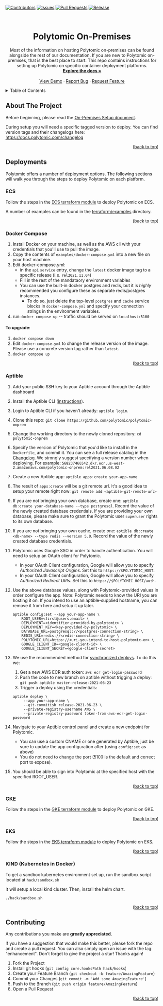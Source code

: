 <a name="readme-top"></a>

[![Contributors][contributors-shield]][contributors-url]
[![Issues][issues-shield]][issues-url]
[![Pull Requests][pr-shield]][pr-url]
[![Release][release-shield]][release-url]



<!-- PROJECT LOGO -->
<br />
<div align="center">

<h1 align="center">Polytomic On-Premises</h1>

  <p align="center">
    Most of the information on hosting Polytomic on-premises can be found alongside the rest of our documentation. If you are new to Polytomic on-premises, that is the best place to start. This repo contains instructions for setting up Polytomic on specific container deployment platforms.
    <br />
    <a href="https://polytomic.readme.io/docs/on-premise-setup"><strong>Explore the docs »</strong></a>
    <br />
    <br />
    <a href="https://polytomic.com">View Demo</a>
    ·
    <a href="https://github.com/polytomic/on-premises/issues">Report Bug</a>
    ·
    <a href="https://github.com/polytomic/on-premises/issues">Request Feature</a>
  </p>
</div>



<!-- TABLE OF CONTENTS -->
<details>
  <summary>Table of Contents</summary>
  <ol>
    <li>
      <a href="#about-the-project">About The Project</a>
    </li>
    <li>
      <a href="#deployments">Deployments</a>
      <ul>
        <li><a href="#ecs">ECS</a></li>
        <li><a href="#docker-compose">Docker Compose</a></li>
        <li><a href="#aptible">Aptible</a></li>
        <li><a href="#gke">GKE</a></li>
        <li><a href="#eks">EKS</a></li>
        <li><a href="#kind">KIND</a></li>
      </ul>
    </li>
    <li><a href="#contributing">Contributing</a></li>
  </ol>
</details>



<!-- ABOUT THE PROJECT -->
## About The Project

Before beginning, please read the [On-Premises Setup document](https://polytomic.readme.io/docs/on-premise-setup).

During setup you will need a specific tagged version to deploy. You can find version tags and their changelogs here: https://docs.polytomic.com/changelog


<p align="right">(<a href="#readme-top">back to top</a>)</p>


## Deployments

Polytomic offers a number of deployment options. The following sections will walk you through the steps to deploy Polytomic on each platform.

### ECS

Follow the steps in the [ECS terraform module](terraform/modules/ecs) to deploy Polytomic on ECS.

A number of examples can be found in the [terraform/examples](terraform/examples/) directory.


<p align="right">(<a href="#readme-top">back to top</a>)</p>


### Docker Compose
1. Install Docker on your machine, as well as the AWS cli with your credentials that you'll use to pull the image.
2. Copy the contents of `examples/docker-compose.yml` into a new file on your host machine.
3. Edit docker-compose.yml:
    - in the `api` `service` entry, change the `latest` docker image tag to a specific release (i.e. `rel2021.11.04`)
    - Fill in the rest of the mandataory environment variables
    - You can use the built-in docker postgres and redis, but it is _highly_ recommended you configure these as separate redis/postgres instances.
       - To do so, just delete the top-level `postgres` and `cache` service blocks in `docker-compose.yml` and specify your connection strings in the environment variables. 
4. run `docker compose up` -- traffic should be served on `localhost:5100`

#### To upgrade:
1. `docker compose down`
2. Edit `docker-compose.yml` to change the release version of the image. Please use a concrete version tag rather than `latest`.
3. `docker compose up`


<p align="right">(<a href="#readme-top">back to top</a>)</p>

### Aptible


1. Add your public SSH key to your Aptible account through the Aptible dashboard
1. Install the Aptible CLI ([instructions](https://deploy-docs.aptible.com/docs/cli)).
1. Login to Aptible CLI if you haven't already: `aptible login`.
1. Clone this repo: `git clone https://github.com/polytomic/polytomic-onprem`
1. Change the working directory to the newly cloned repository: `cd polytomic-onprem`
1. Specify the version of Polytomic that you'd like to install in the `Dockerfile`, and commit it. You can see a full release catalog in the [Changelog](https://polytomic.readme.io/docs/changelog).  We strongly suggest specifying a version number when deploying. For example: `568237466542.dkr.ecr.us-west-2.amazonaws.com/polytomic-onprem:rel2021.06.08.02`
1. Create a new Aptible app: `aptible apps:create your-app-name`
1. The result of `apps:create` will be a git remote url. It's a good idea to setup your remote right now: `git remote add <aptible-git-remote-url>`
1. If you are not bringing your own database, create one: `aptible db:create your-database-name --type postgresql`. Record the value of the newly created database credentials. If you are providing your own database, please make sure to grant the Polytomic user `superuser` rights to its own database.
1. If you are not bringing your own cache, create one: `aptible db:create <db-name> --type redis --version 5.0`. Record the value of the newly created database credentials.
1. Polytomic uses Google SSO in order to handle authentication. You will need to setup an OAuth client for Polytomic.
    - In your OAuth Client configuration, Google will allow you to specify *Authorized Javascript Origins*. Set this to `https://$POLYTOMIC_HOST`.
    - In your OAuth Client configuration, Google will allow you to specify *Authorized Redirect URIs*. Set this to `https://$POLYTOMIC_HOST/auth`.
1. Use the above database values, along with Polytomic-provided values in order configure the app. Note: Polytomic needs to know the URI you are hosting it on. If you intend to use an aptible-supplied hostname, you can remove it from here and setup it up later.
    ```
    aptible config:set --app your-app-name \
        ROOT_USER=<first@users.email> \
        DEPLOYMENT=<identifier-provided-by-polytomic> \
        DEPLOYMENT_KEY=<key-provided-by-polytomic> \
        DATABASE_URL=postgresql://<postgres-connection-string> \
        REDIS_URL=redis://<redis-connection-string> \
        POLYTOMIC_URL=https://<uri-you-intend-to-host-polytomic-on> \
        GOOGLE_CLIENT_ID=<google-client-id> \
        GOOGLE_CLIENT_SECRET=<google-client-secret>
    ```
1. We use the recommended method for [synchronized deploys](https://deploy-docs.aptible.com/docs/synchronized-deploys). To do this we:
   1. Get a new AWS ECR auth token: `aws ecr get-login-password`
   1. Push the code to new branch on aptible without trigging a deploy: `git push aptible master:release-2021-06-23`
   1. Trigger a deploy using the credentials:

   ```
   aptible deploy \
        --app your-app-name \
        --git-commitish release-2021-06-23 \
        --private-registry-username AWS \
        --private-registry-password token-from-aws-ecr-get-login-password
   ```

1. Navigate to your Aptible control panel and create a new endpoint for Polytomic.
   - You can use a custom CNAME or one generated by Aptible, just be sure to update the app configuration after (using `config:set` as above)
   - You do not need to change the port (5100 is the default and correct port to expose).
1. You should be able to sign into Polytomic at the specified host with the specified ROOT_USER.

<p align="right">(<a href="#readme-top">back to top</a>)</p>

### GKE

Follow the steps in the [GKE terraform module](terraform/examples/gke-complete) to deploy Polytomic on GKE.

<p align="right">(<a href="#readme-top">back to top</a>)</p>

### EKS

Follow the steps in the [EKS terraform module](terraform/examples/eks-complete) to deploy Polytomic on EKS.

<p align="right">(<a href="#readme-top">back to top</a>)</p>

### KIND (Kubernetes in Docker)

To get a sandbox kubernetes environment set up, run the sandbox script located at `hack/sandbox.sh`

It will setup a local kind cluster. Then, install the helm chart.

```
./hack/sandbox.sh
```
<p align="right">(<a href="#readme-top">back to top</a>)</p>



<!-- CONTRIBUTING -->
## Contributing

Any contributions you make are **greatly appreciated**.

If you have a suggestion that would make this better, please fork the repo and create a pull request. You can also simply open an issue with the tag "enhancement".
Don't forget to give the project a star! Thanks again!

1. Fork the Project
2. Install git hooks (`git config core.hooksPath hack/hooks`)
3. Create your Feature Branch (`git checkout -b feature/AmazingFeature`)
4. Commit your Changes (`git commit -m 'Add some AmazingFeature'`)
5. Push to the Branch (`git push origin feature/AmazingFeature`)
6. Open a Pull Request

<p align="right">(<a href="#readme-top">back to top</a>)</p>

<!-- 
## License

Distributed under the MIT License. See `LICENSE.txt` for more information.

<p align="right">(<a href="#readme-top">back to top</a>)</p>
 -->




<!-- MARKDOWN LINKS & IMAGES -->
<!-- https://www.markdownguide.org/basic-syntax/#reference-style-links -->
[contributors-shield]: https://img.shields.io/github/contributors/polytomic/on-premises.svg?style=for-the-badge
[contributors-url]: https://github.com/polytomic/on-premises/graphs/contributors
[stars-shield]: https://img.shields.io/github/stars/polytomic/on-premises.svg?style=for-the-badge
[stars-url]: https://github.com/polytomic/on-premises/stargazers
[issues-shield]: https://img.shields.io/github/issues/polytomic/on-premises.svg?style=for-the-badge
[issues-url]: https://github.com/polytomic/on-premises/issues
[license-shield]: https://img.shields.io/github/license/polytomic/on-premises.svg?style=for-the-badge
[license-url]: https://github.com/polytomic/on-premises/blob/master/LICENSE.md
[release-shield]: https://img.shields.io/github/v/release/polytomic/on-premises?style=for-the-badge
[release-url]: https://github.com/polytomic/on-premises/releases
[pr-shield]: https://img.shields.io/github/issues-pr/polytomic/on-premises?style=for-the-badge
[pr-url]: https://github.com/polytomic/on-premises/pulls

